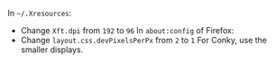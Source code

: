 In `~/.Xresources`:

- Change `Xft.dpi` from `192` to `96`
  In `about:config` of Firefox:
- Change `layout.css.devPixelsPerPx` from `2` to `1`
  For Conky, use the smaller displays.
